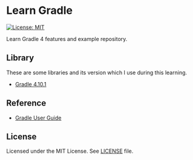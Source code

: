 # Learn Gradle

[![License: MIT](https://img.shields.io/badge/License-MIT-blue.svg)](/LICENSE)

Learn Gradle 4 features and example repository.

## Library

These are some libraries and its version which I use during this learning.

- [Gradle 4.10.1](https://gradle.org/)


## Reference

- [Gradle User Guide](https://docs.gradle.org/current/userguide/userguide.html)


## License
Licensed under the MIT License. See [LICENSE](/LICENSE) file.
